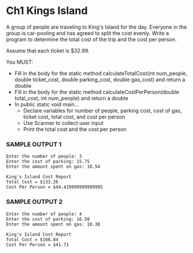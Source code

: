 # Ch1 Kings Island

A group of people are traveling to King's Island for the day.
Everyone in the group is car-pooling and has agreed to split the cost evenly.
Write a program to determine the total cost of the trip and
the cost per person.

Assume that each ticket is $32.99.

You MUST:
- Fill in the body for the static method calculateTotalCost(int num_people, double ticket_cost, double parking_cost, double gas_cost) and return a double
- Fill in the body for the static method calculateCostPerPerson(double total_cost, int num_people) and return a double
- In public static void main...
  - Declare variables for number of people, parking cost, cost of gas, ticket cost, total cost, and cost per person
  - Use Scanner to collect user input
  - Print the total cost and the cost per person
  

### SAMPLE OUTPUT 1
```
Enter the number of people: 3
Enter the cost of parking: 15.75
Enter the amount spent on gas: 18.54

King's Island Cost Report
Total Cost = $133.26
Cost Per Person = $44.419999999999995
```
### SAMPLE OUTPUT 2
```
Enter the number of people: 4
Enter the cost of parking: 16.50
Enter the amount spent on gas: 18.38

King's Island Cost Report
Total Cost = $166.84
Cost Per Person = $41.71
```

